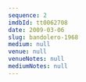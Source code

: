 ```yaml
---
sequence: 2
imdbId: tt0062708
date: 2009-03-06
slug: bandolero-1968
medium: null
venue: null
venueNotes: null
mediumNotes: null
---
```


